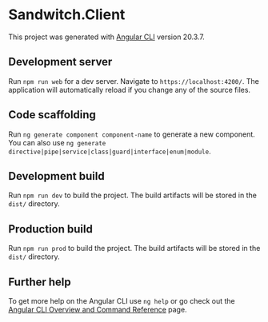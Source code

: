 # Sandwitch.Client

This project was generated with [Angular CLI](https://github.com/angular/angular-cli) version 20.3.7.

## Development server

Run `npm run web` for a dev server. Navigate to `https://localhost:4200/`. The application will automatically reload if you change any of the source files.

## Code scaffolding

Run `ng generate component component-name` to generate a new component. You can also use `ng generate directive|pipe|service|class|guard|interface|enum|module`.

## Development build

Run `npm run dev` to build the project. The build artifacts will be stored in the `dist/` directory.

## Production build

Run `npm run prod` to build the project. The build artifacts will be stored in the `dist/` directory.

## Further help

To get more help on the Angular CLI use `ng help` or go check out the [Angular CLI Overview and Command Reference](https://angular.io/cli) page.
